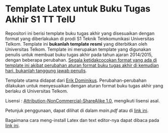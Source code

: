 # Template Latex untuk Buku Tugas Akhir S1 TT TelU
Repositori ini berisi template buku tugas akhir yang disesuaikan dengan format yang diberlakukan di prodi S1 Teknik Telekomunikasi Universitas Telkom. Template ini **bukanlah template resmi** yang diterbitkan oleh Universitas Telkom. Template ini merupakan template yang digunakan penulis untuk membuat buku tugas akhir pada tahun ajaran 2014/2015, dengan beberapa perubahan. <u>Segala ketidakcocokan format yang ada di template ini akibat perubahan aturan format buku tugas akhir di kemudian hari, bukanlah tanggung jawab penulis</u>.

Template utama didapat dari [Erik Dominikus](https://github.com/edom/uistyle). Perubahan-perubahan dilakukan untuk menyesuaikan dengan aturan format buku tugas akhir yang berlaku di Universitas Telkom.

Lisensi : [Attribution-NonCommercial-ShareAlike 1.0](http://creativecommons.org/licenses/by-nc-sa/1.0/legalcode), mengikuti lisensi asal.

Petunjuk penggunaan, dapat dilihat di dalam _main.pdf_ atau di [link ini](#).

Bagaimana cara meng-install Latex dan text editor-nya dapat dibaca pada [link ini](#).
